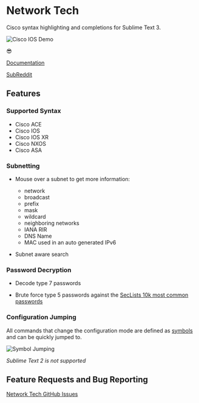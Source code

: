 # Network Tech

Cisco syntax highlighting and completions for Sublime Text 3.

![Cisco IOS Demo](http://network-tech.readthedocs.io/en/latest/_images/cisco_ios_demo.gif)

😎

[Documentation](http://network-tech.readthedocs.io/en/stable/)

[SubReddit](https://www.reddit.com/r/SublimeNetworkTech/)

## Features

### Supported Syntax

 * Cisco ACE
 * Cisco IOS
 * Cisco IOS XR
 * Cisco NXOS
 * Cisco ASA

### Subnetting

* Mouse over a subnet to get more information:

  * network
  * broadcast
  * prefix
  * mask
  * wildcard
  * neighboring networks
  * IANA RIR
  * DNS Name
  * MAC used in an auto generated IPv6

* Subnet aware search

### Password Decryption

* Decode type 7 passwords

* Brute force type 5 passwords against the [SecLists 10k most common passwords](https://github.com/danielmiessler/SecLists/blob/master/Passwords/Common-Credentials/10k-most-common.txt)

### Configuration Jumping

All commands that change the configuration mode are defined as [symbols](http://docs.sublimetext.info/en/latest/file_management/file_navigation.html?highlight=symbol#supported-operators) and can be quickly jumped to.

![Symbol Jumping](https://network-tech.readthedocs.io/en/latest/_images/jumping.gif)

*Sublime Text 2 is not supported*

## Feature Requests and Bug Reporting

[Network Tech GitHub Issues](https://github.com/heyglen/network_tech/issues)
